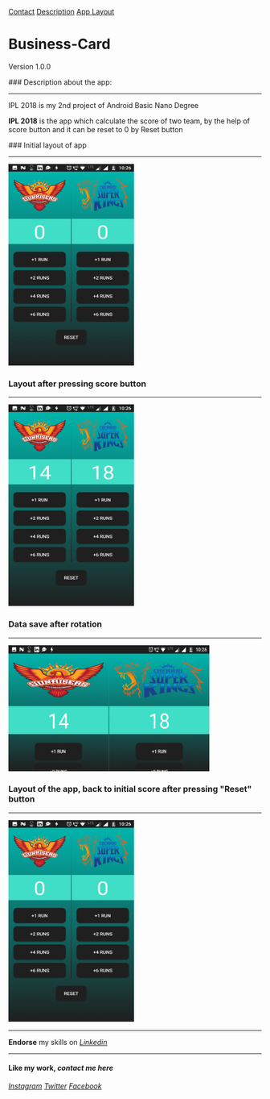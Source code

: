 [Contact](#contact-me)            [Description](#description-here)      [App Layout](#app-layout)

# Business-Card
Version 1.0.0

###<a name="description-here"></a> Description about the app:
***
IPL 2018 is my 2nd project of Android Basic Nano Degree

**IPL 2018** is the app which calculate the score of two team, by the help of score button and it can be reset to 0 by Reset button

<a name="app-layout"></a>### Initial layout of app
***
<img src="app/src/main/res/drawable/initial.png" width="250" height="400">

### Layout after pressing score button
***
<img src="app/src/main/res/drawable/afterscore.png" width="250" height="400">

### Data save after rotation
***
<img src="app/src/main/res/drawable/afterrotation.png" width="400" height="250">

### Layout of the app, back to initial score after pressing "Reset" button
***
<img src="app/src/main/res/drawable/initial.png" width="250" height="400">

***
**Endorse** my skills on *[Linkedin](https://www.linkedin.com/in/imadianand/)*

***

#### **Like my work**,<a name="contact-me"></a> *contact me here*
*[Instagram](https://www.instagram.com/imadianand/) [Twitter](https://twitter.com/imadianand) [Facebook](https://www.facebook.com/imadianand)*
